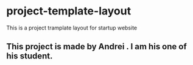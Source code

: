 # project-template-layout
This is a project tramplate layout for startup website

## This project is made by Andrei . I am his one of his student. 
